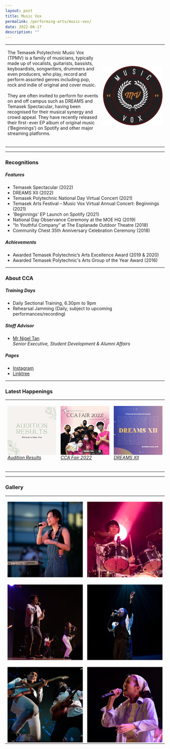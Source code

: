 ```yaml
---
layout: post
title: Music Vox
permalink: /performing-arts/music-vox/
date: 2022-06-17
description: ""
---
```

<table>
	<tbody>
		<tr>
			<td>
				<p>
				The Temasek Polytechnic Music Vox (TPMV) is a family of musicians, typically made up of vocalists, guitarists, bassists, keyboardists, songwriters, drummers and even producers, who play, record and perform assorted genres including pop, rock and indie of original and cover music. 
					<br>
					<br>
					They are often invited to perform for events on and off campus such as DREAMS and Temasek Spectacular, having been recognised for their musical synergy and crowd appeal. They have recently released their first-ever EP album of original music (‘Beginnings’) on Spotify and other major streaming platforms.
					<br>
					<br>
				</p>
			</td>
			<td style="width:40%">
				<img alt="Music Vox" style="display:block;margin-left:auto;margin-right:auto;" src="/images/Arts/MV/MV_logo.png">
			</td>
		</tr>
	</tbody>
</table>
	
<hr>
	
### Recognitions

##### Features
	
<ul>
	<li>Temasek Spectacular (2022)</li>
	<li>DREAMS XII (2022)</li>
	<li>Temasek Polytechnic National Day Virtual Concert (2021)</li>
	<li>Temasek Arts Festival – Music Vox Virtual Annual Concert: Beginnings (2021)</li>  
	<li>'Beginnings' EP Launch on Spotify (2021)</li>
	<li>National Day Observance Ceremony at the MOE HQ (2019)</li>
	<li>“In Youthful Company” at The Esplanade Outdoor Theatre (2018)</li>
	<li>Community Chest 35th Anniversary Celebration Ceremony (2018)</li>
</ul>

	
##### Achievements
	
<ul>
	<li>Awarded Temasek Polytechnic’s Arts Excellence Award (2019 &amp; 2020)</li>
	<li>Awarded Temasek Polytechnic's Arts Group of the Year Award (2016)</li>
</ul>

<hr>

### About CCA

##### Training Days
            
<ul>    
	<li>Daily Sectional Training, 6.30pm to 9pm</li>
	<li>Rehearsal Jamming (Daily, subject to upcoming performances/recording)</li>
</ul>


##### Staff Advisor

<ul>
	<li>
		<a href="mailto:nigeltan@tp.edu.sg">Mr Nigel Tan</a>
		<br>
		<i>Senior Executive, Student Development & Alumni Affairs</i>
	</li>
</ul>

##### Pages

<ul>
	<li><a href="https://www.instagram.com/tpmusicvox">Instagram</a></li>
	<li><a href="https://linktr.ee/MusicVoxTP">Linktree</a></li>
</ul>

<hr>

### Latest Happenings

<table>
	<tbody>
		<tr>
			<td style="width:33%"><br>
				<a href="https://www.instagram.com/p/CeNWR5tJ88z/">
				<img alt="Musicvox" style="display:block;margin-left:auto;margin-right:auto;" src="/images/Arts/MV/MV_Audition Results.png">
				<h6 style="margin-top:0%">Audition Results</h6>				
			</a>
		</td>
		<td style="width:33%"><br>
			<a href="https://www.instagram.com/p/Cc5ADHYP89e/">
				<img alt="Musicvox" style="display:block;margin-left:auto;margin-right:auto;" src="/images/Arts/MV/MV_CCA Fair 2022.png">
				<h6 style="margin-top:0%">CCA Fair 2022</h6>				
			</a>
		</td>
		<td style="width:33%"><br>
			<a href="https://www.instagram.com/p/CbaUTZLJwn7/">
				<img alt="Musicvox" style="display:block;margin-left:auto;margin-right:auto;" src="/images/Arts/MV/MV_DREAMS XII.png">
				<h6 style="margin-top:0%">DREAMS XII</h6>    				
				</a>
			</td>
		</tr>
	</tbody>
</table>
	
<hr>

### Gallery

<table>
	<tbody>
		<tr>
			<td style="width:50%"><br>
				<img alt="Musicvox" style="display:block;margin-left:auto;margin-right:auto;" src="/images/Arts/MV/MV_pic_1.jpg">
			</td>
			<td style="width:50%"><br>
				<img alt="Musicvox" style="display:block;margin-left:auto;margin-right:auto;" src="/images/Arts/MV/MV_pic_2.jpg">
			</td>
		</tr>
		<tr>
			<td style="width:50%"><br>
				<img alt="Musicvox" style="display:block;margin-left:auto;margin-right:auto;" src="/images/Arts/MV/MV_pic_3.jpg">
			</td>
			<td style="width:50%"><br>
				<img alt="Musicvox" style="display:block;margin-left:auto;margin-right:auto;" src="/images/Arts/MV/MV_pic_4.jpg">
			</td>
		</tr>
		<tr>
			<td style="width:50%"><br>
				<img alt="Musicvox" style="display:block;margin-left:auto;margin-right:auto;" src="/images/Arts/MV/MV_pic_5.jpg">
			</td>
			<td style="width:50%"><br>
				<img alt="Musicvox" style="display:block;margin-left:auto;margin-right:auto;" src="/images/Arts/MV/MV_pic_6.jpg">
			</td>
		</tr>
	</tbody>
</table>